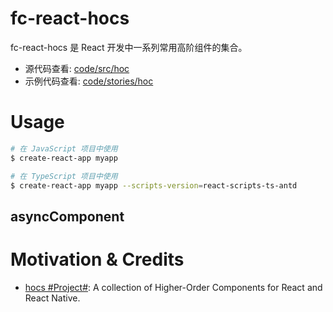 # fc-react-hocs

fc-react-hocs 是 React 开发中一系列常用高阶组件的集合。

- 源代码查看: [code/src/hoc](../code/src/hoc)
- 示例代码查看: [code/stories/hoc](../code/stories/hoc.js)

# Usage

```sh
# 在 JavaScript 项目中使用
$ create-react-app myapp

# 在 TypeScript 项目中使用
$ create-react-app myapp --scripts-version=react-scripts-ts-antd
```

## asyncComponent

# Motivation & Credits

- [hocs #Project#](https://github.com/deepsweet/hocs): A collection of Higher-Order Components for React and React Native.
